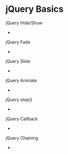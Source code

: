 # jQuery Basics



jQuery Hide/Show

-

jQuery Fade

-

jQuery Slide

-

jQuery Animate

-

jQuery stop\(\)

-

jQuery Callback

-

jQuery Chaining

-  




